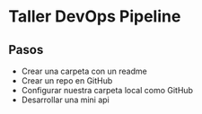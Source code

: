 # Taller DevOps Pipeline

## Pasos

- Crear una carpeta con un readme
- Crear un repo en GitHub
- Configurar nuestra carpeta local como GitHub
- Desarrollar una mini api
